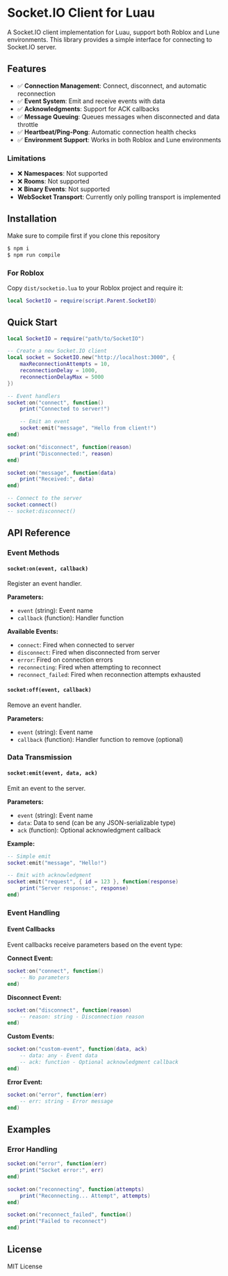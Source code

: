 # Socket.IO Client for Luau

A Socket.IO client implementation for Luau, support both Roblox and Lune environments. This library provides a simple interface for connecting to Socket.IO server.

## Features

- ✅ **Connection Management**: Connect, disconnect, and automatic reconnection
- ✅ **Event System**: Emit and receive events with data
- ✅ **Acknowledgments**: Support for ACK callbacks
- ✅ **Message Queuing**: Queues messages when disconnected and data throttle
- ✅ **Heartbeat/Ping-Pong**: Automatic connection health checks
- ✅ **Environment Support**: Works in both Roblox and Lune environments

### Limitations

- ❌ **Namespaces**: Not supported
- ❌ **Rooms**: Not supported
- ❌ **Binary Events**: Not supported
- **WebSocket Transport**: Currently only polling transport is implemented

## Installation

Make sure to compile first if you clone this repository
```sh
$ npm i
$ npm run compile
```

### For Roblox
Copy `dist/socketio.lua` to your Roblox project and require it:

```lua
local SocketIO = require(script.Parent.SocketIO)
```

## Quick Start

```lua
local SocketIO = require("path/to/SocketIO")

-- Create a new Socket.IO client
local socket = SocketIO.new("http://localhost:3000", {
    maxReconnectionAttempts = 10,
    reconnectionDelay = 1000,
    reconnectionDelayMax = 5000
})

-- Event handlers
socket:on("connect", function()
    print("Connected to server!")

    -- Emit an event
    socket:emit("message", "Hello from client!")
end)

socket:on("disconnect", function(reason)
    print("Disconnected:", reason)
end)

socket:on("message", function(data)
    print("Received:", data)
end)

-- Connect to the server
socket:connect()
-- socket:disconnect()
```

## API Reference

### Event Methods

#### `socket:on(event, callback)`
Register an event handler.

**Parameters:**
- `event` (string): Event name
- `callback` (function): Handler function

**Available Events:**
- `connect`: Fired when connected to server
- `disconnect`: Fired when disconnected from server
- `error`: Fired on connection errors
- `reconnecting`: Fired when attempting to reconnect
- `reconnect_failed`: Fired when reconnection attempts exhausted

#### `socket:off(event, callback)`
Remove an event handler.

**Parameters:**
- `event` (string): Event name
- `callback` (function): Handler function to remove (optional)

### Data Transmission

#### `socket:emit(event, data, ack)`
Emit an event to the server.

**Parameters:**
- `event` (string): Event name
- `data`: Data to send (can be any JSON-serializable type)
- `ack` (function): Optional acknowledgment callback

**Example:**
```lua
-- Simple emit
socket:emit("message", "Hello!")

-- Emit with acknowledgment
socket:emit("request", { id = 123 }, function(response)
    print("Server response:", response)
end)
```

### Event Handling

#### Event Callbacks

Event callbacks receive parameters based on the event type:

**Connect Event:**
```lua
socket:on("connect", function()
    -- No parameters
end)
```

**Disconnect Event:**
```lua
socket:on("disconnect", function(reason)
    -- reason: string - Disconnection reason
end)
```

**Custom Events:**
```lua
socket:on("custom-event", function(data, ack)
    -- data: any - Event data
    -- ack: function - Optional acknowledgment callback
end)
```

**Error Event:**
```lua
socket:on("error", function(err)
    -- err: string - Error message
end)
```

## Examples

### Error Handling

```lua
socket:on("error", function(err)
    print("Socket error:", err)
end)

socket:on("reconnecting", function(attempts)
    print("Reconnecting... Attempt", attempts)
end)

socket:on("reconnect_failed", function()
    print("Failed to reconnect")
end)
```

## License
MIT License
